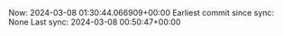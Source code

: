 Now: 2024-03-08 01:30:44.066909+00:00 Earliest commit since sync: None Last sync: 2024-03-08 00:50:47+00:00
